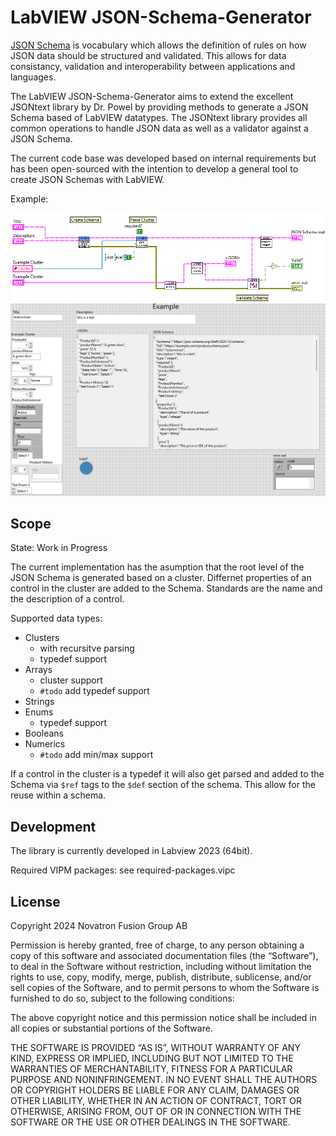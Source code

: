 # LabVIEW JSON-Schema-Generator

[JSON Schema](https://json-schema.org/) is vocabulary which allows the definition of rules on how JSON data should be structured and validated. This allows for data consistancy, validation and interoperability between applications and languages. 

The LabVIEW JSON-Schema-Generator aims to extend the excellent JSONtext library by Dr. Powel by providing methods to generate a JSON Schema based of LabVIEW datatypes. The JSONtext library provides all common operations to handle JSON data as well as a validator against a JSON Schema. 

The current code base was developed based on internal requirements but has been open-sourced with the intention to develop a general tool to create JSON Schemas with LabVIEW.


Example:

![example](Example/example_diagram.png)
![alt text](Example/example_front.png)


## Scope

State: Work in Progress

The current implementation has the asumption that the root level of the JSON Schema is generated based on a cluster. Differnet properties of an control in the cluster are added to the Schema. Standards are the name and the description of a control. 

Supported data types:
- Clusters
  - with recursitve parsing
  - typedef support
- Arrays
  - cluster support
  - `#todo` add typedef support
- Strings
- Enums
  - typedef support
- Booleans 
- Numerics
  - `#todo` add min/max support

If a control in the cluster is a typedef it will also get parsed and added to the Schema via `$ref` tags to the `$def` section of the schema. This allow for the reuse within a schema. 

## Development
The library is currently developed in Labview 2023 (64bit).

Required VIPM packages: see required-packages.vipc

## License

Copyright 2024 Novatron Fusion Group AB

Permission is hereby granted, free of charge, to any person obtaining a copy of this software and associated documentation files (the “Software”), to deal in the Software without restriction, including without limitation the rights to use, copy, modify, merge, publish, distribute, sublicense, and/or sell copies of the Software, and to permit persons to whom the Software is furnished to do so, subject to the following conditions:

The above copyright notice and this permission notice shall be included in all copies or substantial portions of the Software.

THE SOFTWARE IS PROVIDED “AS IS”, WITHOUT WARRANTY OF ANY KIND, EXPRESS OR IMPLIED, INCLUDING BUT NOT LIMITED TO THE WARRANTIES OF MERCHANTABILITY, FITNESS FOR A PARTICULAR PURPOSE AND NONINFRINGEMENT. IN NO EVENT SHALL THE AUTHORS OR COPYRIGHT HOLDERS BE LIABLE FOR ANY CLAIM, DAMAGES OR OTHER LIABILITY, WHETHER IN AN ACTION OF CONTRACT, TORT OR OTHERWISE, ARISING FROM, OUT OF OR IN CONNECTION WITH THE SOFTWARE OR THE USE OR OTHER DEALINGS IN THE SOFTWARE.
